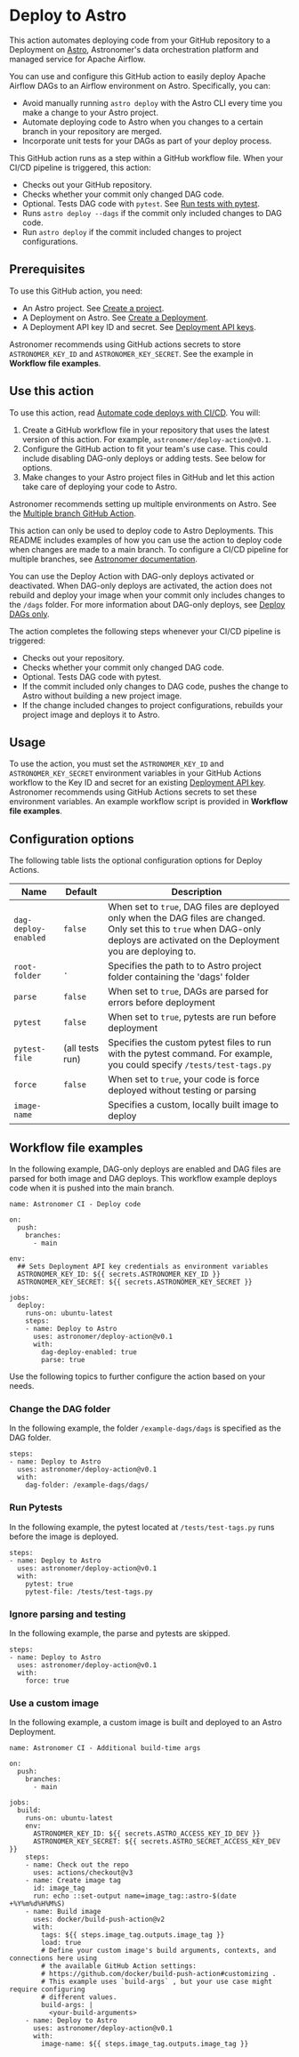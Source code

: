 # Deploy to Astro
This action automates deploying code from your GitHub repository to a Deployment on [Astro](https://www.astronomer.io/product/), Astronomer's data orchestration platform and managed service for Apache Airflow.

You can use and configure this GitHub action to easily deploy Apache Airflow DAGs to an Airflow environment on Astro. Specifically, you can:

- Avoid manually running `astro deploy` with the Astro CLI every time you make a change to your Astro project.
- Automate deploying code to Astro when you changes to a certain branch in your repository are merged.
- Incorporate unit tests for your DAGs as part of your deploy process.

This GitHub action runs as a step within a GitHub workflow file. When your CI/CD pipeline is triggered, this action:

- Checks out your GitHub repository.
- Checks whether your commit only changed DAG code.
- Optional. Tests DAG code with `pytest`. See [Run tests with pytest](https://docs.astronomer.io/astro/test-and-troubleshoot-locally#run-tests-with-pytest).
- Runs `astro deploy --dags` if the commit only included changes to DAG code.
- Run `astro deploy` if the commit included changes to project configurations.

## Prerequisites

To use this GitHub action, you need:

- An Astro project. See [Create a project](https://docs.astronomer.io/astro/create-project).
- A Deployment on Astro. See [Create a Deployment](https://docs.astronomer.io/astro/create-deployment).
- A Deployment API key ID and secret. See [Deployment API keys](https://docs.astronomer.io/astro/api-keys).

Astronomer recommends using GitHub actions secrets to store `ASTRONOMER_KEY_ID` and `ASTRONOMER_KEY_SECRET`. See the example in **Workflow file examples**. 

## Use this action

To use this action, read [Automate code deploys with CI/CD](https://docs.astronomer.io/astro/ci-cd?tab=multiple%20branch#github-actions-dag-based-deploy). You will:

1. Create a GitHub workflow file in your repository that uses the latest version of this action. For example, `astronomer/deploy-action@v0.1`.
2. Configure the GitHub action to fit your team's use case. This could include disabling DAG-only deploys or adding tests. See below for options.
3. Make changes to your Astro project files in GitHub and let this action take care of deploying your code to Astro.

Astronomer recommends setting up multiple environments on Astro. See the [Multiple branch GitHub Action](https://docs.astronomer.io/astro/ci-cd?tab=multibranch#github-actions-image-only-deploys).

This action can only be used to deploy code to Astro Deployments. This README includes examples of how you can use the action to deploy code when changes are made to a main branch. To configure a CI/CD pipeline for multiple branches, see [Astronomer documentation](https://docs.astronomer.io/astro/ci-cd?tab=multiple%20branch#github-actions-dag-based-deploy). 

You can use the Deploy Action with DAG-only deploys activated or deactivated. When DAG-only deploys are activated, the action does not rebuild and deploy your image when your commit only includes changes to the `/dags` folder. For more information about DAG-only deploys, see [Deploy DAGs only](https://docs.astronomer.io/astro/deploy-code#deploy-dags-only).

The action completes the following steps whenever your CI/CD pipeline is triggered:

- Checks out your repository.
- Checks whether your commit only changed DAG code.
- Optional. Tests DAG code with pytest.
- If the commit included only changes to DAG code, pushes the change to Astro without building a new project image.
- If the change included changes to project configurations, rebuilds your project image and deploys it to Astro.

## Usage

To use the action, you must set the `ASTRONOMER_KEY_ID` and `ASTRONOMER_KEY_SECRET` environment variables in your GitHub Actions workflow to the Key ID and secret for an existing [Deployment API key](https://docs.astronomer.io/astro/api-keys). Astronomer recommends using GitHub Actions secrets to set these environment variables. An example workflow script is provided in **Workflow file examples**. 

## Configuration options

The following table lists the optional configuration options for Deploy Actions.

| Name | Default | Description |
| ---|---|--- |
| `dag-deploy-enabled` | `false` | When set to `true`, DAG files are deployed only when the DAG files are changed. Only set this to `true` when DAG-only deploys are activated on the Deployment you are deploying to. |
| `root-folder` | `.` | Specifies the path to to Astro project folder containing the 'dags' folder | 
| `parse` | `false` | When set to `true`, DAGs are parsed for errors before deployment |
| `pytest` | `false` | When set to `true`, pytests are run before deployment |
| `pytest-file` | (all tests run) | Specifies the custom pytest files to run with the pytest command. For example, you could specify `/tests/test-tags.py`|
| `force` | `false` | When set to `true`, your code is force deployed without testing or parsing |
| `image-name` |  | Specifies a custom, locally built image to deploy |


## Workflow file examples


In the following example, DAG-only deploys are enabled and DAG files are parsed for both image and DAG deploys. This workflow example deploys code when it is pushed into the main branch.

```
name: Astronomer CI - Deploy code

on:
  push:
    branches:
      - main

env:
  ## Sets Deployment API key credentials as environment variables
  ASTRONOMER_KEY_ID: ${{ secrets.ASTRONOMER_KEY_ID }}
  ASTRONOMER_KEY_SECRET: ${{ secrets.ASTRONOMER_KEY_SECRET }}

jobs:
  deploy:
    runs-on: ubuntu-latest
    steps:
    - name: Deploy to Astro
      uses: astronomer/deploy-action@v0.1
      with:
        dag-deploy-enabled: true
        parse: true
```

Use the following topics to further configure the action based on your needs.

### Change the DAG folder

In the following example, the folder `/example-dags/dags` is specified as the DAG folder.

```
steps:
- name: Deploy to Astro
  uses: astronomer/deploy-action@v0.1
  with:
    dag-folder: /example-dags/dags/
```

### Run Pytests

In the following example, the pytest located at `/tests/test-tags.py` runs before the image is deployed. 

```
steps:
- name: Deploy to Astro
  uses: astronomer/deploy-action@v0.1
  with:
    pytest: true
    pytest-file: /tests/test-tags.py
```

### Ignore parsing and testing

In the following example, the parse and pytests are skipped.

```
steps:
- name: Deploy to Astro
  uses: astronomer/deploy-action@v0.1
  with:
    force: true
```

### Use a custom image

In the following example, a custom image is built and deployed to an Astro Deployment.

```
name: Astronomer CI - Additional build-time args

on:
  push:
    branches:
      - main

jobs:
  build:
    runs-on: ubuntu-latest
    env:
      ASTRONOMER_KEY_ID: ${{ secrets.ASTRO_ACCESS_KEY_ID_DEV }}
      ASTRONOMER_KEY_SECRET: ${{ secrets.ASTRO_SECRET_ACCESS_KEY_DEV }}
    steps:
    - name: Check out the repo
      uses: actions/checkout@v3
    - name: Create image tag
      id: image_tag
      run: echo ::set-output name=image_tag::astro-$(date +%Y%m%d%H%M%S)
    - name: Build image
      uses: docker/build-push-action@v2
      with:
        tags: ${{ steps.image_tag.outputs.image_tag }}
        load: true
        # Define your custom image's build arguments, contexts, and connections here using
        # the available GitHub Action settings:
        # https://github.com/docker/build-push-action#customizing .
        # This example uses `build-args` , but your use case might require configuring
        # different values.
        build-args: |
          <your-build-arguments>
    - name: Deploy to Astro
      uses: astronomer/deploy-action@v0.1
      with:
        image-name: ${{ steps.image_tag.outputs.image_tag }}
      
```
